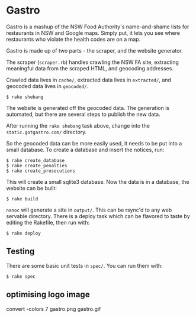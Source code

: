 
Gastro
======
Gastro is a mashup of the NSW Food Authority's name-and-shame lists for 
restaurants in NSW and Google maps. Simply put, it lets you see where
restaurants who violate the health codes are on a map. 

Gastro is made up of two parts - the scraper, and the website generator. 

The scraper (`scraper.rb`) handles crawling the NSW FA site, extracting 
meaningful data from the scraped HTML, and geocoding addresses. 

Crawled data lives in `cache/`, extracted data lives in `extracted/`, and 
geocoded data lives in `geocoded/`.

    $ rake shebang

The website is generated off the geocoded data. The generation is automated, 
but there are several steps to publish the new data. 

After running the `rake shebang` task above, change into the 
`static.gotgastro.com/` directory. 

So the geocoded data can be more easily used, it needs to be put into a small
database. To create a database and insert the notices, run: 

    $ rake create_database
    $ rake create_penalties
    $ rake create_prosecutions
 
This will create a small sqlite3 database. Now the data is in a database, 
the website can be built: 

    $ rake build 

`nanoc` will generate a site in `output/`. This can be rsync'd to any web 
servable directory. There is a deploy task which can be flavored to taste 
by editing the Rakefile, then run with:

    $ rake deploy 


Testing
-------

There are some basic unit tests in `spec/`. You can run them with:

    $ rake spec


optimising logo image
---------------------

  convert -colors 7 gastro.png gastro.gif


